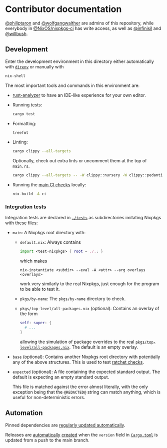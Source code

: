 # Contributor documentation

[@philiptaron](https://github.com/philiptaron) and
[@wolfgangwalther](https://github.com/wolfgangwalther) are admins of this repository,
while everybody in [@NixOS/nixpkgs-ci](https://github.com/orgs/NixOS/teams/nixpkgs-ci) has write access, as well as [@infinisil](https://github.com/infinisil) and [@willbush](https://github.com/willbush).

## Development

Enter the development environment in this directory either automatically with
[`direnv`](https://github.com/direnv/direnv) or manually with
```bash
nix-shell
```

The most important tools and commands in this environment are:

- [rust-analyzer](https://rust-analyzer.github.io/) to have an IDE-like experience for your own editor.

- Running tests:

  ```bash
  cargo test
  ```

- Formatting:

  ```bash
  treefmt
  ```

- Linting:

  ```bash
  cargo clippy --all-targets
  ```

  Optionally, check out extra lints or uncomment them at the top of `main.rs`.

  ```bash
  cargo clippy --all-targets -- -W clippy::nursery -W clippy::pedantic
  ```

- Running the [main CI checks](./.github/workflows/main.yml) locally:
  ```bash
  nix-build -A ci
  ```

### Integration tests

Integration tests are declared in [`./tests`](./tests) as subdirectories imitating Nixpkgs with these files:
- `main`: A Nixpkgs root directory with:
  - `default.nix`:
    Always contains
    ```nix
    import <test-nixpkgs> { root = ./.; }
    ```
    which makes
    ```
    nix-instantiate <subdir> --eval -A <attr> --arg overlays <overlays>
    ```
    work very similarly to the real Nixpkgs, just enough for the program to be able to test it.
  - `pkgs/by-name`:
    The `pkgs/by-name` directory to check.

  - `pkgs/top-level/all-packages.nix` (optional):
    Contains an overlay of the form
    ```nix
    self: super: {
      # ...
    }
    ```
    allowing the simulation of package overrides to the real [`pkgs/top-level/all-packages.nix`](https://github.com/NixOS/nixpkgs/blob/master/pkgs/top-level/all-packages.nix).
    The default is an empty overlay.

- `base` (optional):
  Contains another Nixpkgs root directory with potentially any of the above structures.
  This is used to test [ratchet checks](./README.md#ratchet-checks).

- `expected` (optional):
  A file containing the expected standard output.
  The default is expecting an empty standard output.

  This file is matched against the error almost literally,
  with the only exception being that the `@REDACTED@` string can match anything,
  which is useful for non-deterministic errors.

## Automation

Pinned dependencies are [regularly updated automatically](./.github/workflows/update.yml).

Releases are [automatically](./.github/workflows/main.yml) [created](./scripts/release.sh) when the `version` field in [`Cargo.toml`](./Cargo.toml)
is updated from a push to the main branch.
